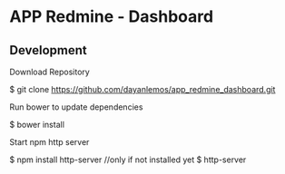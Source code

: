 # APP Redmine - Dashboard

## Development

Download Repository

  $ git clone https://github.com/dayanlemos/app_redmine_dashboard.git

Run bower to update dependencies

  $ bower install

Start npm  http server

  $ npm install http-server //only if not installed yet
  $ http-server


